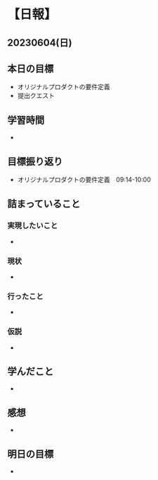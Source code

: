 # 【日報】
## 20230604(日)
## 本日の目標
- オリジナルプロダクトの要件定義
- 提出クエスト
## 学習時間
- 

## 目標振り返り
- オリジナルプロダクトの要件定義　09:14-10:00


## 詰まっていること
### 実現したいこと 
- 
### 現状
- 
### 行ったこと 
- 
### 仮説
- 

## 学んだこと
- 

## 感想
- 

## 明日の目標
- 


